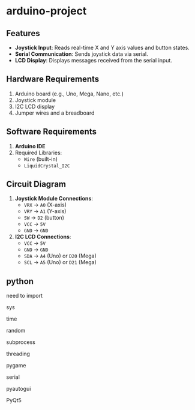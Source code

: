 # arduino-project



## Features
- **Joystick Input**: Reads real-time X and Y axis values and button states.
- **Serial Communication**: Sends joystick data via serial.
- **LCD Display**: Displays messages received from the serial input.

## Hardware Requirements
1. Arduino board (e.g., Uno, Mega, Nano, etc.)
2. Joystick module
3. I2C LCD display
4. Jumper wires and a breadboard

## Software Requirements
1. **Arduino IDE**
2. Required Libraries:
   - `Wire` (built-in)
   - `LiquidCrystal_I2C`

## Circuit Diagram
1. **Joystick Module Connections**:
   - `VRX` -> `A0` (X-axis)
   - `VRY` -> `A1` (Y-axis)
   - `SW`  -> `D2` (button)
   - `VCC` -> `5V`
   - `GND` -> `GND`
2. **I2C LCD Connections**:
   - `VCC` -> `5V`
   - `GND` -> `GND`
   - `SDA` -> `A4` (Uno) or `D20` (Mega)
   - `SCL` -> `A5` (Uno) or `D21` (Mega)

## python
need to import

sys

time	

random	

subprocess	

threading	

pygame	

serial	

pyautogui	

PyQt5
